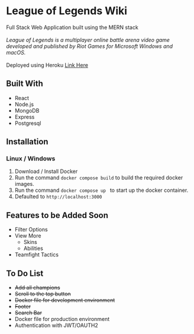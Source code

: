 # League of Legends Wiki
Full Stack Web Application built using the MERN stack
<br/> <br/>
*League of Legends is a multiplayer online battle arena video game developed and published by Riot Games for Microsoft Windows and macOS.*
<br/> <br/>
Deployed using Heroku [Link Here](https://damp-fortress-60852.herokuapp.com/)


## Built With  
* React
* Node.js
* MongoDB
* Express
* Postgresql

## Installation
### Linux / Windows
1. Download / Install Docker
2. Run the command <code>docker compose build</code> to build the required docker images.
3. Run the command <code>docker compose up </code> to start up the docker container.
4. Defaulted to <code>http://localhost:3000</code>

## Features to be Added Soon

  - Filter Options
- View More
  - Skins
  - Abilities 
- Teamfight Tactics

## To Do List
- <s>Add all champions</s>
- <s>Scroll to the top button</s>
- <s>Docker file for development environment</s>
- <s>Footer</s>
- <s>Search Bar</s>
- Docker file for production environment
- Authentication with JWT/OAUTH2
